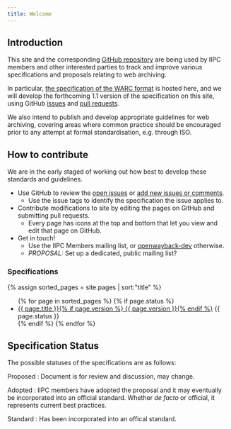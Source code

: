 ```yaml
---
title: Welcome
---
```


Introduction
------------

This site and the corresponding [GitHub repository](https://github.com/iipc/warc-specifications) are being used by IIPC members and other interested parties to track and improve various specifications and proposals relating to web archiving.

In particular, [the specification of the WARC format](./specifications/warc-format/) is hosted here, and we will develop the forthcoming 1.1 version of the specification on this site, using GitHub [issues](https://github.com/iipc/warc-specifications/issues) and [pull requests](https://github.com/iipc/warc-specifications/pulls).

We also intend to publish and develop appropriate guidelines for web archiving, covering areas where common practice should be encouraged prior to any attempt at formal standardisation, e.g. through ISO.

How to contribute
-----------------

We are in the early staged of working out how best to develop these standards and guidelines.

* Use GitHub to review the [open issues](https://github.com/iipc/warc-specifications/issues) or [add new issues or comments](https://github.com/iipc/warc-specifications/issues).
    * Use the issue tags to identify the specification the issue applies to. 
* Contribute modifications to site by editing the pages on GitHub and submitting pull requests.
    * Every page has icons at the top and bottom that let you view and edit that page on GitHub. 
* Get in touch!
    * Use the IIPC Members mailing list, or [openwayback-dev](https://groups.google.com/forum/#!forum/openwayback-dev) otherwise.
    * *PROPOSAL:* Set up a dedicated, public mailing list?


### Specifications ###

{% assign sorted_pages = site.pages | sort:"title" %}

<ul>
{% for page in sorted_pages %}
{% if page.status %}
<li><a href="{{ site.baseurl }}{{ page.url }}">{{ page.title }}{% if page.version %} {{ page.version }}{% endif %}</a> <span class="badge spec-badge-status-{{ page.status }}">{{ page.status }}</span></li>
{% endif %}
{% endfor %}
</ul>

Specification Status
--------------------

The possible statuses of the specifications are as follows:

Proposed
: Document is for review and discussion, may change.

Adopted
: IIPC members have adopted the proposal and it may eventually be incorporated into an official standard. Whether *de facto* or official, it represents current best practices.

Standard
: Has been incorporated into an offical standard.

